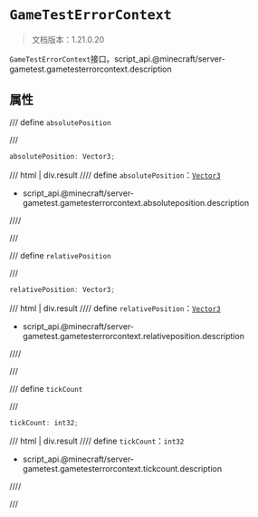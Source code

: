 # `GameTestErrorContext`

> 文档版本：1.21.0.20

`GameTestErrorContext`接口。script_api.@minecraft/server-gametest.gametesterrorcontext.description

## 属性

/// define
`absolutePosition`


///

```js
absolutePosition: Vector3;
```

/// html | div.result
//// define
`absolutePosition`：[`Vector3`](../../server/1.8.0/vector3.md)

- script_api.@minecraft/server-gametest.gametesterrorcontext.absoluteposition.description


////

///


/// define
`relativePosition`


///

```js
relativePosition: Vector3;
```

/// html | div.result
//// define
`relativePosition`：[`Vector3`](../../server/1.8.0/vector3.md)

- script_api.@minecraft/server-gametest.gametesterrorcontext.relativeposition.description


////

///


/// define
`tickCount`


///

```js
tickCount: int32;
```

/// html | div.result
//// define
`tickCount`：`int32`

- script_api.@minecraft/server-gametest.gametesterrorcontext.tickcount.description


////

///

